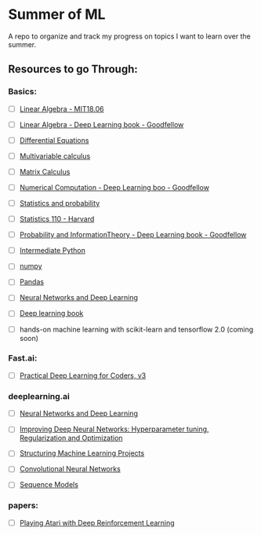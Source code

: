 # Summer of ML
A repo to organize and track my progress on topics I want to learn over the summer.

## Resources to go Through:
### Basics:
- [ ] [Linear Algebra - MIT18.06](https://ocw.mit.edu/courses/mathematics/18-06sc-linear-algebra-fall-2011/)

- [ ] [Linear Algebra - Deep Learning book - Goodfellow](https://www.deeplearningbook.org/contents/linear_algebra.html)


- [ ] [Differential Equations](https://www.khanacademy.org/math/differential-calculus)

- [ ] [Multivariable calculus](https://www.khanacademy.org/math/multivariable-calculus)

- [ ] [Matrix Calculus](https://explained.ai/matrix-calculus/index.html)

- [ ] [Numerical Computation - Deep Learning boo - Goodfellow](https://www.deeplearningbook.org/contents/numerical.html)


- [ ] [Statistics and probability](https://www.khanacademy.org/math/statistics-probability)

- [ ] [Statistics 110 - Harvard](https://www.youtube.com/playlist?list=PL2SOU6wwxB0uwwH80KTQ6ht66KWxbzTIo)

- [ ] [Probability and InformationTheory - Deep Learning book - Goodfellow](https://www.deeplearningbook.org/contents/prob.html)


- [ ] [Intermediate Python](https://pythonprogramming.net/introduction-intermediate-python-tutorial/)

- [ ] [numpy](http://cs231n.github.io/python-numpy-tutorial/)

- [ ] [Pandas](https://pandas.pydata.org/pandas-docs/stable/getting_started/10min.html)



- [ ] [Neural Networks and Deep Learning](http://neuralnetworksanddeeplearning.com)

- [ ] [Deep learning book](https://www.deeplearningbook.org/)

- [ ] hands-on machine learning with scikit-learn and tensorflow 2.0 (coming soon)

### Fast.ai:
- [ ] [Practical Deep Learning for Coders, v3](https://course.fast.ai/)

### deeplearning.ai
- [ ] [Neural Networks and Deep Learning](https://www.coursera.org/learn/neural-networks-deep-learning?specialization=deep-learning)

- [ ] [Improving Deep Neural Networks: Hyperparameter tuning, Regularization and Optimization](https://www.coursera.org/learn/deep-neural-network?specialization=deep-learning)

- [ ] [Structuring Machine Learning Projects](https://www.coursera.org/learn/machine-learning-projects?specialization=deep-learning)

- [ ] [Convolutional Neural Networks](https://www.coursera.org/learn/convolutional-neural-networks?specialization=deep-learning)

- [ ] [Sequence Models](https://www.coursera.org/learn/nlp-sequence-models)

### papers:
- [ ] [Playing Atari with Deep Reinforcement Learning](https://www.cs.toronto.edu/~vmnih/docs/dqn.pdf)

